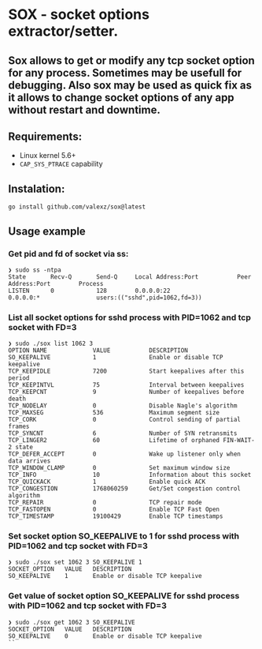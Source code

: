 # SOX - socket options extractor/setter.

Sox allows to get or modify any tcp socket option for any process. Sometimes may be usefull for debugging.
Also sox may be used as quick fix as it allows to change socket options of any app without restart and downtime.
---


## Requirements:
- Linux kernel 5.6+
- `CAP_SYS_PTRACE` capability

## Instalation:
```
go install github.com/valexz/sox@latest
```

## Usage example


### Get pid and fd of socket via ss:
```
❯ sudo ss -ntpa
State       Recv-Q       Send-Q     Local Address:Port           Peer Address:Port        Process                                               
LISTEN      0            128        0.0.0.0:22                   0.0.0.0:*                users:(("sshd",pid=1062,fd=3))                       
```

### List all socket options for sshd process with PID=1062 and  tcp socket with FD=3
```
❯ sudo ./sox list 1062 3
OPTION NAME             VALUE           DESCRIPTION                            
SO_KEEPALIVE            1               Enable or disable TCP keepalive        
TCP_KEEPIDLE            7200            Start keepalives after this period     
TCP_KEEPINTVL           75              Interval between keepalives            
TCP_KEEPCNT             9               Number of keepalives before death      
TCP_NODELAY             0               Disable Nagle's algorithm              
TCP_MAXSEG              536             Maximum segment size                   
TCP_CORK                0               Control sending of partial frames      
TCP_SYNCNT              6               Number of SYN retransmits              
TCP_LINGER2             60              Lifetime of orphaned FIN-WAIT-2 state  
TCP_DEFER_ACCEPT        0               Wake up listener only when data arrives
TCP_WINDOW_CLAMP        0               Set maximum window size                
TCP_INFO                10              Information about this socket          
TCP_QUICKACK            1               Enable quick ACK                       
TCP_CONGESTION          1768060259      Get/Set congestion control algorithm   
TCP_REPAIR              0               TCP repair mode                        
TCP_FASTOPEN            0               Enable TCP Fast Open                   
TCP_TIMESTAMP           19100429        Enable TCP timestamps            
```

### Set socket option SO_KEEPALIVE to 1 for sshd process with PID=1062 and  tcp socket with FD=3
```
❯ sudo ./sox set 1062 3 SO_KEEPALIVE 1
SOCKET_OPTION   VALUE   DESCRIPTION                    
SO_KEEPALIVE    1       Enable or disable TCP keepalive
```

### Get value of socket option SO_KEEPALIVE for sshd process with PID=1062 and  tcp socket with FD=3
```
❯ sudo ./sox get 1062 3 SO_KEEPALIVE
SOCKET_OPTION   VALUE   DESCRIPTION                    
SO_KEEPALIVE    0       Enable or disable TCP keepalive
``
